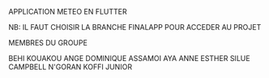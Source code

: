 APPLICATION METEO EN FLUTTER

NB: IL FAUT CHOISIR LA BRANCHE FINALAPP POUR ACCEDER AU PROJET

MEMBRES DU GROUPE 

BEHI KOUAKOU ANGE DOMINIQUE
ASSAMOI AYA ANNE ESTHER
SILUE CAMPBELL
N'GORAN KOFFI JUNIOR
